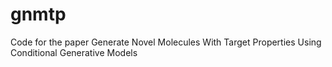 # gnmtp
Code for the paper Generate Novel Molecules With Target Properties Using Conditional Generative Models
